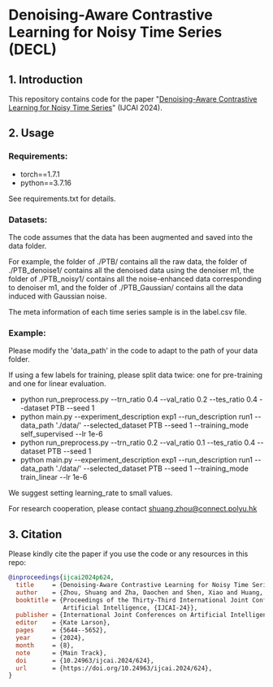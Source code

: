 # Denoising-Aware Contrastive Learning for Noisy Time Series (DECL)

## 1. Introduction
This repository contains code for the paper "[Denoising-Aware Contrastive Learning for Noisy Time Series](https://www.ijcai.org/proceedings/2024/0624.pdf)" (IJCAI 2024).


## 2. Usage
### Requirements:
+ torch==1.7.1
+ python==3.7.16

See requirements.txt for details.


### Datasets:
The code assumes that the data has been augmented and saved into the data folder.

For example, the folder of ./PTB/ contains all the raw data, the folder of ./PTB_denoise1/ contains all the denoised data using the denoiser m1, the folder of ./PTB_noisy1/ contains all the noise-enhanced data corresponding to denoiser m1, and the folder of ./PTB_Gaussian/ contains all the data induced with Gaussian noise.

The meta information of each time series sample is in the label.csv file.


### Example:
Please modify the 'data_path' in the code to adapt to the path of your data folder.

If using a few labels for training, please split data twice: one for pre-training and one for linear evaluation.

+ python run_preprocess.py --trn_ratio 0.4 --val_ratio 0.2 --tes_ratio 0.4 --dataset PTB --seed 1 
+ python main.py --experiment_description exp1 --run_description run1 --data_path './data/' --selected_dataset PTB --seed 1 --training_mode self_supervised --lr 1e-6
+ python run_preprocess.py --trn_ratio 0.2 --val_ratio 0.1 --tes_ratio 0.4 --dataset PTB --seed 1 
+ python main.py --experiment_description exp1 --run_description run1 --data_path './data/' --selected_dataset PTB --seed 1 --training_mode train_linear --lr 1e-6

We suggest setting learning_rate to small values.


For research cooperation, please contact shuang.zhou@connect.polyu.hk


## 3. Citation
Please kindly cite the paper if you use the code or any resources in this repo:
```bib
@inproceedings{ijcai2024p624,
  title     = {Denoising-Aware Contrastive Learning for Noisy Time Series},
  author    = {Zhou, Shuang and Zha, Daochen and Shen, Xiao and Huang, Xiao and Zhang, Rui and Chung, Korris},
  booktitle = {Proceedings of the Thirty-Third International Joint Conference on
               Artificial Intelligence, {IJCAI-24}},
  publisher = {International Joint Conferences on Artificial Intelligence Organization},
  editor    = {Kate Larson},
  pages     = {5644--5652},
  year      = {2024},
  month     = {8},
  note      = {Main Track},
  doi       = {10.24963/ijcai.2024/624},
  url       = {https://doi.org/10.24963/ijcai.2024/624},
}
```
